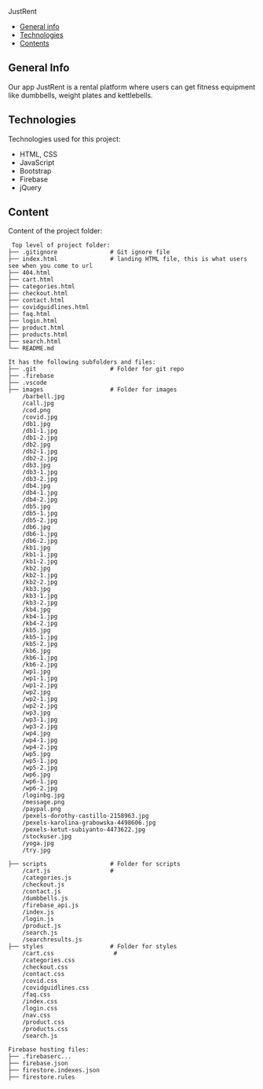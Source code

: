 JustRent

* [General info](#general-info)
* [Technologies](#technologies)
* [Contents](#content)

## General Info
Our app JustRent is a rental platform where users can get fitness equipment like dumbbells, weight plates and kettlebells.
	
## Technologies
Technologies used for this project:
* HTML, CSS
* JavaScript
* Bootstrap 
* Firebase
* jQuery
	
## Content
Content of the project folder:

```
 Top level of project folder: 
├── .gitignore               # Git ignore file
├── index.html               # landing HTML file, this is what users see when you come to url
├── 404.html
├── cart.html
├── categories.html
├── checkout.html
├── contact.html
├── covidguidlines.html
├── faq.html
├── login.html
├── product.html
├── products.html
├── search.html
└── README.md

It has the following subfolders and files:
├── .git                     # Folder for git repo
├── .firebase
├── .vscode
├── images                   # Folder for images
    /barbell.jpg
    /call.jpg
    /cod.png
    /covid.jpg
    /db1.jpg
    /db1-1.jpg
	/db1-2.jpg
	/db2.jpg
	/db2-1.jpg
	/db2-2.jpg
	/db3.jpg
	/db3-1.jpg
	/db3-2.jpg
	/db4.jpg
	/db4-1.jpg
	/db4-2.jpg
	/db5.jpg
	/db5-1.jpg
	/db5-2.jpg
	/db6.jpg
	/db6-1.jpg
	/db6-2.jpg
	/kb1.jpg
    /kb1-1.jpg
	/kb1-2.jpg
	/kb2.jpg
	/kb2-1.jpg
	/kb2-2.jpg
	/kb3.jpg
	/kb3-1.jpg
	/kb3-2.jpg
	/kb4.jpg
	/kb4-1.jpg
	/kb4-2.jpg
	/kb5.jpg
	/kb5-1.jpg
	/kb5-2.jpg
	/kb6.jpg
	/kb6-1.jpg
	/kb6-2.jpg
	/wp1.jpg
    /wp1-1.jpg
	/wp1-2.jpg
	/wp2.jpg
	/wp2-1.jpg
	/wp2-2.jpg
	/wp3.jpg
	/wp3-1.jpg
	/wp3-2.jpg
	/wp4.jpg
	/wp4-1.jpg
	/wp4-2.jpg
	/wp5.jpg
	/wp5-1.jpg
	/wp5-2.jpg
	/wp6.jpg
	/wp6-1.jpg
	/wp6-2.jpg
	/loginbg.jpg
	/message.png
	/paypal.png
	/pexels-dorothy-castillo-2158963.jpg
	/pexels-karolina-grabowska-4498606.jpg
	/pexels-ketut-subiyanto-4473622.jpg
	/stockuser.jpg
	/yoga.jpg
	/try.jpg
	
├── scripts                  # Folder for scripts
    /cart.js                 # 
	/categories.js
	/checkout.js
	/contact.js
	/dumbbells.js
	/firebase_api.js
	/index.js
	/login.js
	/product.js
	/search.js
	/searchresults.js
├── styles                   # Folder for styles
    /cart.css                 # 
	/categories.css
	/checkout.css
	/contact.css
	/covid.css
	/covidguidlines.css
	/faq.css
	/index.css
	/login.css
	/nav.css
	/product.css
	/products.css
	/search.js

Firebase hosting files: 
├── .firebaserc...
├── firebase.json
├── firestore.indexes.json
├── firestore.rules

```

